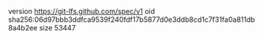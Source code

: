 version https://git-lfs.github.com/spec/v1
oid sha256:06d97bbb3ddfca9539f240fdf17b5877d0e3ddb8cd1c7f31fa0a811db8a4b2ee
size 53447
